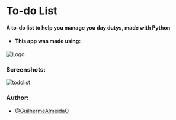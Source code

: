 
# To-do List

####    A to-do list to help you manage you day dutys, made with Python

- #### This app was made using:
![Logo](https://skillicons.dev/icons?i=python,sqlite)

### Screenshots:

![todolist](https://github.com/user-attachments/assets/060be4dc-6c3c-4d88-86e0-e83463099854)


### Author:

- [@GuilhermeAlmeidaO](https://www.github.com/guilhermealmeidao)
